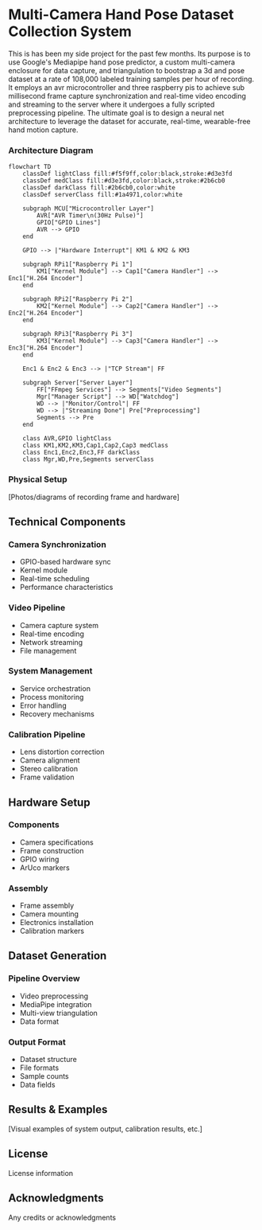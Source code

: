 # Multi-Camera Hand Pose Dataset Collection System

This is has been my side project for the past few months. Its purpose is to use Google's Mediapipe hand pose predictor, a custom multi-camera enclosure for data capture, and triangulation to bootstrap a 3d and pose dataset at a rate of 108,000 labeled training samples per hour of recording. It employs an avr microcontroller and three raspberry pis to achieve sub millisecond frame capture synchronization and real-time video encoding and streaming to the server where it undergoes a fully scripted preprocessing pipeline. The ultimate goal is to design a neural net architecture to leverage the dataset for accurate, real-time, wearable-free hand motion capture.

### Architecture Diagram

```mermaid
flowchart TD
    classDef lightClass fill:#f5f9ff,color:black,stroke:#d3e3fd
    classDef medClass fill:#d3e3fd,color:black,stroke:#2b6cb0
    classDef darkClass fill:#2b6cb0,color:white
    classDef serverClass fill:#1a4971,color:white

    subgraph MCU["Microcontroller Layer"]
        AVR["AVR Timer\n(30Hz Pulse)"]
        GPIO["GPIO Lines"]
        AVR --> GPIO
    end

    GPIO --> |"Hardware Interrupt"| KM1 & KM2 & KM3

    subgraph RPi1["Raspberry Pi 1"]
        KM1["Kernel Module"] --> Cap1["Camera Handler"] --> Enc1["H.264 Encoder"]
    end

    subgraph RPi2["Raspberry Pi 2"]
        KM2["Kernel Module"] --> Cap2["Camera Handler"] --> Enc2["H.264 Encoder"]
    end

    subgraph RPi3["Raspberry Pi 3"]
        KM3["Kernel Module"] --> Cap3["Camera Handler"] --> Enc3["H.264 Encoder"]
    end

    Enc1 & Enc2 & Enc3 --> |"TCP Stream"| FF

    subgraph Server["Server Layer"]
        FF["FFmpeg Services"] --> Segments["Video Segments"]
        Mgr["Manager Script"] --> WD["Watchdog"]
        WD --> |"Monitor/Control"| FF
        WD --> |"Streaming Done"| Pre["Preprocessing"]
        Segments --> Pre
    end

    class AVR,GPIO lightClass
    class KM1,KM2,KM3,Cap1,Cap2,Cap3 medClass
    class Enc1,Enc2,Enc3,FF darkClass
    class Mgr,WD,Pre,Segments serverClass
```

### Physical Setup
[Photos/diagrams of recording frame and hardware]

## Technical Components

### Camera Synchronization
- GPIO-based hardware sync
- Kernel module
- Real-time scheduling
- Performance characteristics

### Video Pipeline
- Camera capture system
- Real-time encoding
- Network streaming
- File management

### System Management
- Service orchestration
- Process monitoring
- Error handling
- Recovery mechanisms

### Calibration Pipeline
- Lens distortion correction
- Camera alignment
- Stereo calibration
- Frame validation

## Hardware Setup

### Components
- Camera specifications
- Frame construction
- GPIO wiring
- ArUco markers

### Assembly
- Frame assembly
- Camera mounting
- Electronics installation
- Calibration markers

## Dataset Generation

### Pipeline Overview
- Video preprocessing
- MediaPipe integration
- Multi-view triangulation
- Data format

### Output Format
- Dataset structure
- File formats
- Sample counts
- Data fields

## Results & Examples
[Visual examples of system output, calibration results, etc.]

## License
License information

## Acknowledgments
Any credits or acknowledgments

